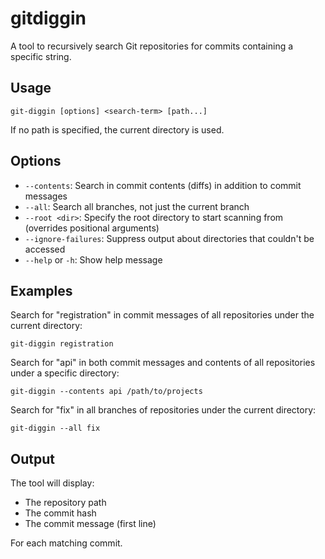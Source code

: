 # gitdiggin

A tool to recursively search Git repositories for commits containing a specific string.

## Usage

```
git-diggin [options] <search-term> [path...]
```

If no path is specified, the current directory is used.

## Options

- `--contents`: Search in commit contents (diffs) in addition to commit messages
- `--all`: Search all branches, not just the current branch
- `--root <dir>`: Specify the root directory to start scanning from (overrides positional arguments)
- `--ignore-failures`: Suppress output about directories that couldn't be accessed
- `--help` or `-h`: Show help message

## Examples

Search for "registration" in commit messages of all repositories under the current directory:
```
git-diggin registration
```

Search for "api" in both commit messages and contents of all repositories under a specific directory:
```
git-diggin --contents api /path/to/projects
```

Search for "fix" in all branches of repositories under the current directory:
```
git-diggin --all fix
```

## Output

The tool will display:
- The repository path
- The commit hash
- The commit message (first line)

For each matching commit.